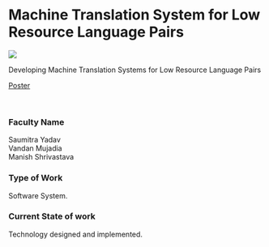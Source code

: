 # Machine Translation System for Low Resource Language Pairs

![](https://i.imgur.com/z3D0lt0.png)

Developing Machine Translation Systems for Low Resource Language Pairs

[Poster](29.%20Machine%20Translation%20System%20for%20Low%20Resource%20Language%20Pairs.pdf)

<br>


### Faculty Name

Saumitra Yadav<br>
Vandan Mujadia<br>
Manish Shrivastava


### Type of Work

Software System.


### Current State of work

Technology designed and implemented.
